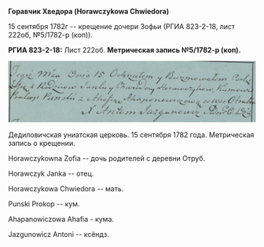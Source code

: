 **Горавчик Хведора (Horawczykowa Chwiedora)**

15 сентября 1782г -- крещение дочери Зофьи (РГИА 823-2-18, лист 222об,
№5/1782-р (коп)).

**РГИА 823-2-18:** Лист 222об. **Метрическая запись №5/1782-р (коп).**

![](./media/098b90f08be85ddeba45695622a90d085c4bd88e.png)

Дедиловичская униатская церковь. 15 сентября 1782 года. Метрическая
запись о крещении.

Horawczykowna Zofia -- дочь родителей с деревни Отруб.

Horawczyk Janka -- отец.

Horawczykowa Chwiedora -- мать.

Punski Prokop -- кум.

Ahapanowiczowa Ahafia - кума.

Jazgunowicz Antoni -- ксёндз.

